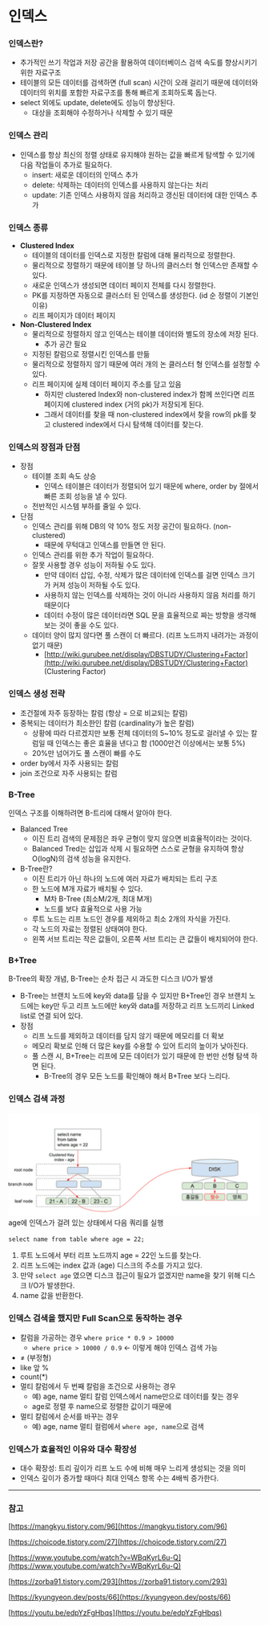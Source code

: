 # 인덱스

### 인덱스란?

- 추가적인 쓰기 작업과 저장 공간을 활용하여 데이터베이스 검색 속도를 향상시키기 위한 자료구조
- 테이블의 모든 데이터를 검색하면 (full scan) 시간이 오래 걸리기 때문에 데이터와 데이터의 위치를 포함한 자료구조를 통해 빠르게 조회하도록 돕는다.
- select 외에도 update, delete에도 성능이 향상된다.
    - 대상을 조회해야 수정하거나 삭제할 수 있기 때문

### 인덱스 관리

- 인덱스를 항상 최신의 정렬 상태로 유지해야 원하는 값을 빠르게 탐색할 수 있기에 다음 작업들이 추가로 필요하다.
    - insert: 새로운 데이터의 인덱스 추가
    - delete: 삭제하는 데이터의 인덱스를 사용하지 않는다는 처리
    - update: 기존 인덱스 사용하지 않음 처리하고 갱신된 데이터에 대한 인덱스 추가

### 인덱스 종류

- **Clustered Index**
    - 테이블의 데이터를 인덱스로 지정한 칼럼에 대해 물리적으로 정렬한다.
    - 물리적으로 정렬하기 때문에 테이블 당 하나의 클러스터 형 인덱스만 존재할 수 있다.
    - 새로운 인덱스가 생성되면 데이터 페이지 전체를 다시 정렬한다.
    - PK를 지정하면 자동으로 클러스터 된 인덱스를 생성한다. (id 순 정렬이 기본인 이유)
    - 리프 페이지가 데이터 페이지
- **Non-Clustered Index**
    - 물리적으로 정렬하지 않고 인덱스는 테이블 데이터와 별도의 장소에 저장 된다.
        - 추가 공간 필요
    - 지정된 칼럼으로 정렬시킨 인덱스를 만듦
    - 물리적으로 정렬하지 않기 때문에 여러 개의 논 클러스터 형 인덱스를 설정할 수 있다.
    - 리프 페이지에 실제 데이터 페이지 주소를 담고 있음
        - 하지만 clustered Index와 non-clustered index가 함께 쓰인다면 리프 페이지에 clustered index (거의 pk)가 저장되게 된다.
        - 그래서 데이터를 찾을 때 non-clustered index에서 찾을 row의 pk를 찾고 clustered index에서 다시 탐색해 데이터를 찾는다.

### 인덱스의 장점과 단점

- 장점
    - 테이블 조회 속도 상승
        - 인덱스 테이블은 데이터가 정렬되어 있기 때문에 where, order by 절에서 빠른 조회 성능을 낼 수 있다.
    - 전반적인 시스템 부하를 줄일 수 있다.
- 단점
    - 인덱스 관리를 위해 DB의 약 10% 정도 저장 공간이 필요하다. (non-clustered)
        - 때문에 무턱대고 인덱스를 만들면 안 된다.
    - 인덱스 관리를 위한 추가 작업이 필요하다.
    - 잘못 사용할 경우 성능이 저하될 수도 있다.
        - 만약 데이터 삽입, 수정, 삭제가 많은 데이터에 인덱스를 걸면 인덱스 크기가 커져 성능이 저하될 수도 있다.
        - 사용하지 않는 인덱스를 삭제하는 것이 아니라 사용하지 않음 처리를 하기 때문이다
        - 데이터 수정이 많은 데이터라면 SQL 문을 효율적으로 짜는 방향을 생각해 보는 것이 좋을 수도 있다.
    - 데이터 양이 많지 않다면 풀 스캔이 더 빠르다. (리프 노드까지 내려가는 과정이 없기 때문)
        - [http://wiki.gurubee.net/display/DBSTUDY/Clustering+Factor](http://wiki.gurubee.net/display/DBSTUDY/Clustering+Factor) (Clustering Factor)
### 인덱스 생성 전략

- 조건절에 자주 등장하는 칼럼 (항상 = 으로 비교되는 칼럼)
- 중복되는 데이터가 최소한인 칼럼 (cardinality가 높은 칼럼)
    - 상황에 따라 다르겠지만 보통 전체 데이터의 5~10% 정도로 걸러낼 수 있는 칼럼일 때 인덱스는 좋은 효율을 낸다고 함 (1000만건 이상에서는 보통 5%)
    - 20%만 넘어가도 풀 스캔이 빠를 수도
- order by에서 자주 사용되는 칼럼
- join 조건으로 자주 사용되는 칼럼

### B-Tree

인덱스 구조를 이해하려면 B-트리에 대해서 알아야 한다.

- Balanced Tree
    - 이진 트리 검색의 문제점은 좌우 균형이 맞지 않으면 비효율적이라는 것이다.
    - Balanced Tred는 삽입과 삭제 시 필요하면 스스로 균형을 유지하여 항상 O(logN)의 검색 성능을 유지한다.
- B-Tree란?
    - 이진 트리가 아닌 하나의 노드에 여러 자료가 배치되는 트리 구조
    - 한 노드에 M개 자료가 배치될 수 있다.
        - M차 B-Tree (최소M/2개,  최대 M개)
        - 노드를 보다 효율적으로 사용 가능
    - 루트 노드는 리프 노드인 경우를 제외하고 최소 2개의 자식을 가진다.
    - 각 노드의 자료는 정렬된 상태여야 한다.
    - 왼쪽 서브 트리는 작은 값들이, 오른쪽 서브 트리는 큰 값들이 배치되어야 한다.

### B+Tree

B-Tree의 확장 개념, B-Tree는 순차 접근 시 과도한 디스크 I/O가 발생

- B-Tree는 브랜치 노드에 key와 data를 담을 수 있지만 B+Tree인 경우 브랜치 노드에는 key만 두고 리프 노드에만 key와 data를 저장하고 리프 노드끼리 Linked list로 연결 되어 있다.
- 장점
    - 리프 노드를 제외하고 데이터를 담지 않기 때문에 메모리를 더 확보
    - 메모리 확보로 인해 더 많은 key를 수용할 수 있어 트리의 높이가 낮아진다.
    - 풀 스캔 시, B+Tree는 리프에 모든 데이터가 있기 때문에 한 번만 선형 탐색 하면 된다.
        - B-Tree의 경우 모든 노드를 확인해야 해서 B+Tree 보다 느리다.

### 인덱스 검색 과정
![img.png](../../../image/index-tree.png)
age에 인덱스가 걸려 있는 상태에서 다음 쿼리를 실행

`select name from table where age = 22;`

1. 루트 노드에서 부터 리프 노드까지 age = 22인 노드를 찾는다.
2. 리프 노드에는 index 값과 (age) 디스크의 주소를 가지고 있다.
3. 만약 `select age` 였으면 디스크 접근이 필요가 없겠지만 name을 찾기 위해 디스크 I/O가 발생한다.
4. name 값을 반환한다.

### 인덱스 검색을 했지만 Full Scan으로 동작하는 경우

- 칼럼을 가공하는 경우 `where price * 0.9 > 10000`
    - `where price > 10000 / 0.9` ← 이렇게 해야 인덱스 검색 가능
- ≠ (부정형)
- like 앞 %
- count(*)
- 멀티 칼럼에서 두 번째 칼럼을 조건으로 사용하는 경우
    - 예) age, name 멀티 칼럼 인덱스에서 name만으로 데이터를 찾는 경우
    - age로 정렬 후 name으로 정렬한 값이기 때문에
- 멀티 칼럼에서 순서를 바꾸는 경우
    - 예) age, name 멀티 컬럼에서 `where age, name`으로 검색

### 인덱스가 효율적인 이유와 대수 확장성

- 대수 확장성: 트리 깊이가 리프 노드 수에 비해 매우 느리게 생성되는 것을 의미
- 인덱스 깊이가 증가할 때마다 최대 인덱스 항목 수는 4배씩 증가한다.

---

### 참고

[https://mangkyu.tistory.com/96](https://mangkyu.tistory.com/96)

[https://choicode.tistory.com/27](https://choicode.tistory.com/27)

[https://www.youtube.com/watch?v=WBqKyrL6u-Q](https://www.youtube.com/watch?v=WBqKyrL6u-Q)

[https://zorba91.tistory.com/293](https://zorba91.tistory.com/293)

[https://kyungyeon.dev/posts/66](https://kyungyeon.dev/posts/66)

[https://youtu.be/edpYzFgHbqs](https://youtu.be/edpYzFgHbqs)
